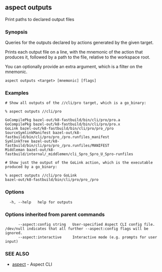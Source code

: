 ## aspect outputs

Print paths to declared output files

### Synopsis

Queries for the outputs declared by actions generated by the given target.

Prints each output file on a line, with the mnemonic of the action that produces it,
followed by a path to the file, relative to the workspace root.

You can optionally provide an extra argument, which is a filter on the mnemonic.

```
aspect outputs <target> [mnemonic] [flags]
```

### Examples

```
# Show all outputs of the //cli/pro target, which is a go_binary:

% aspect outputs //cli/pro
 
GoCompilePkg bazel-out/k8-fastbuild/bin/cli/pro/pro.a
GoCompilePkg bazel-out/k8-fastbuild/bin/cli/pro/pro.x
GoLink bazel-out/k8-fastbuild/bin/cli/pro/pro_/pro
SourceSymlinkManifest bazel-out/k8-fastbuild/bin/cli/pro/pro_/pro.runfiles_manifest
SymlinkTree bazel-out/k8-fastbuild/bin/cli/pro/pro_/pro.runfiles/MANIFEST
Middleman bazel-out/k8-fastbuild/internal/_middlemen/cli_Spro_Spro_U_Spro-runfiles

# Show just the output of the GoLink action, which is the executable produced by a go_binary:

% aspect outputs //cli/pro GoLink
bazel-out/k8-fastbuild/bin/cli/pro/pro_/pro
```

### Options

```
  -h, --help   help for outputs
```

### Options inherited from parent commands

```
      --aspect:config string   User-specified Aspect CLI config file. /dev/null indicates that all further --aspect:config flags will be ignored.
      --aspect:interactive     Interactive mode (e.g. prompts for user input)
```

### SEE ALSO

* [aspect](aspect.md)	 - Aspect CLI

